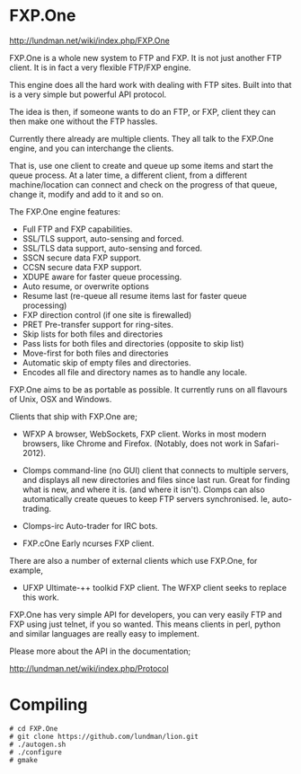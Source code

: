 FXP.One
=======


http://lundman.net/wiki/index.php/FXP.One

FXP.One is a whole new system to FTP and FXP. It is not just another
FTP client. It is in fact a very flexible FTP/FXP engine.

This engine does all the hard work with dealing with FTP sites. Built
into that is a very simple but powerful API protocol.

The idea is then, if someone wants to do an FTP, or FXP, client they
can then make one without the FTP hassles.

Currently there already are multiple clients. They all talk to the
FXP.One engine, and you can interchange the clients.

That is, use one client to create and queue up some items and start
the queue process. At a later time, a different client, from a
different machine/location can connect and check on the progress of
that queue, change it, modify and add to it and so on.

The FXP.One engine features:
* Full FTP and FXP capabilities.
* SSL/TLS support, auto-sensing and forced.
* SSL/TLS data support, auto-sensing and forced.
* SSCN secure data FXP support.
* CCSN secure data FXP support.
* XDUPE aware for faster queue processing.
* Auto resume, or overwrite options
* Resume last (re-queue all resume items last for faster queue processing)
* FXP direction control (if one site is firewalled)
* PRET Pre-transfer support for ring-sites.
* Skip lists for both files and directories
* Pass lists for both files and directories (opposite to skip list)
* Move-first for both files and directories
* Automatic skip of empty files and directories.
* Encodes all file and directory names as to handle any locale.

FXP.One aims to be as portable as possible. It currently runs on all
flavours of Unix, OSX and Windows.

Clients that ship with FXP.One are;

* WFXP
  A browser, WebSockets, FXP client. Works in most modern browsers,
  like Chrome and Firefox. (Notably, does not work in Safari-2012).

* Clomps
  command-line (no GUI) client that connects to multiple servers, and
  displays all new directories and files since last run. Great for
  finding what is new, and where it is. (and where it isn't).
  Clomps can also automatically create queues to keep FTP servers
  synchronised. Ie, auto-trading.

* Clomps-irc
  Auto-trader for IRC bots.

* FXP.cOne
  Early ncurses FXP client.

There are also a number of external clients which use FXP.One, for
example,

* UFXP
  Ultimate-++ toolkid FXP client. The WFXP client seeks to replace
  this work.

FXP.One has very simple API for developers, you can very easily FTP
and FXP using just telnet, if you so wanted. This means clients in
perl, python and similar languages are really easy to implement.

Please more about the API in the documentation;

http://lundman.net/wiki/index.php/Protocol

# Compiling

```shell
# cd FXP.One
# git clone https://github.com/lundman/lion.git
# ./autogen.sh
# ./configure
# gmake
```




